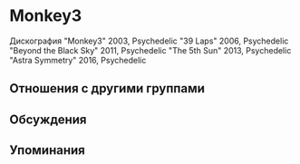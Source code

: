 # Monkey3

Дискография
"Monkey3" 2003, Psychedelic
"39 Laps" 2006, Psychedelic
"Beyond the Black Sky" 2011, Psychedelic
"The 5th Sun" 2013, Psychedelic
"Astra Symmetry" 2016, Psychedelic

## Отношения с другими группами


## Обсуждения


## Упоминания

